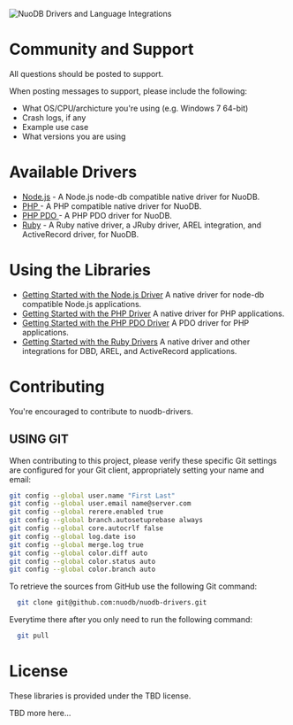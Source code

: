 ![NuoDB Drivers and Language Integrations](https://secure.gravatar.com/avatar/3441a3bcc3a4c29d13c2bca6d7ba93c0?s=140&d=https://a248.e.akamai.net/assets.github.com%2Fimages%2Fgravatars%2Fgravatar-orgs.png "NuoDB Database Drivers")

Community and Support
=====================

All questions should be posted to support.

When posting messages to support, please include the following:

* What OS/CPU/archicture you're using (e.g. Windows 7 64-bit)
* Crash logs, if any
* Example use case
* What versions you are using

Available Drivers
=================

* [Node.js](nuodb-drivers/tree/master/nodejs) - A Node.js node-db compatible native driver for NuoDB.
* [PHP ](nuodb-drivers/tree/master/php) - A PHP compatible native driver for NuoDB.
* [PHP PDO ](nuodb-drivers/tree/master/php_pdo) - A PHP PDO driver for NuoDB.
* [Ruby](nuodb-drivers/tree/master/ruby) - A Ruby native driver, a JRuby driver, AREL integration, and ActiveRecord driver, for NuoDB.

Using the Libraries
===================

* [Getting Started with the Node.js Driver](nuodb-drivers/tree/master/nodejs/README.md) A native driver for node-db compatible Node.js applications.
* [Getting Started with the PHP Driver](nuodb-drivers/tree/master/php/README.md) A native driver for PHP applications.
* [Getting Started with the PHP PDO Driver](nuodb-drivers/tree/master/php_pdo/README.md) A PDO driver for PHP applications.
* [Getting Started with the Ruby Drivers](nuodb-drivers/tree/master/ruby/README.md) A native driver and other integrations for DBD, AREL, and ActiveRecord applications.

Contributing 
============

You're encouraged to contribute to nuodb-drivers.

## USING GIT ##

When contributing to this project, please verify these specific Git
settings are configured for your Git client, appropriately setting your
name and email:

```bash
git config --global user.name "First Last"
git config --global user.email name@server.com
git config --global rerere.enabled true
git config --global branch.autosetuprebase always
git config --global core.autocrlf false
git config --global log.date iso
git config --global merge.log true
git config --global color.diff auto
git config --global color.status auto
git config --global color.branch auto
```

To retrieve the sources from GitHub use the following Git command:

```bash
  git clone git@github.com:nuodb/nuodb-drivers.git
```

Everytime there after you only need to run the following command:

```bash
  git pull
```

License
=======

These libraries is provided under the TBD license.

TBD more here...

